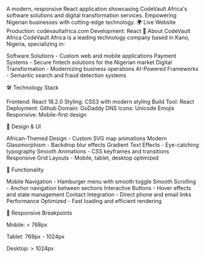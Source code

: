 A modern, responsive React application showcasing CodeVault Africa's software solutions and digital transformation services. Empowering Nigerian businesses with cutting-edge technology.
🌍 Live Website
Production: codevaultafrica.com
Development: React
🚀 About CodeVault Africa
CodeVault Africa is a leading technology company based in Kano, Nigeria, specializing in:

Software Solutions - Custom web and mobile applications
Payment Systems - Secure fintech solutions for the Nigerian market
Digital Transformation - Modernizing business operations
AI-Powered Frameworks - Semantic search and fraud detection systems

🛠️ Technology Stack

Frontend: React 18.2.0
Styling: CSS3 with modern styling
Build Tool: React
Deployment: Github
Domain: GoDaddy DNS
Icons: Unicode Emojis
Responsive: Mobile-first design


🎨 Design & UI

African-Themed Design - Custom SVG map animations
Modern Glassmorphism - Backdrop blur effects
Gradient Text Effects - Eye-catching typography
Smooth Animations - CSS keyframes and transitions
Responsive Grid Layouts - Mobile, tablet, desktop optimized

🎯 Functionality

Mobile Navigation - Hamburger menu with smooth toggle
Smooth Scrolling - Anchor navigation between sections
Interactive Buttons - Hover effects and state management
Contact Integration - Direct phone and email links
Performance Optimized - Fast loading and efficient rendering

📱 Responsive Breakpoints

Mobile: < 768px

Tablet: 769px - 1024px

Desktop: > 1024px

